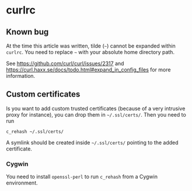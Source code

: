 curlrc
======

## Known bug

At the time this article was written, tilde (`~`) cannot be expanded within `curlrc`. You need to replace `~` with your absolute home directory path.

See https://github.com/curl/curl/issues/2317 and https://curl.haxx.se/docs/todo.html#expand_in_config_files for more information.


## Custom certificates

Is you want to add custom trusted certificates (because of a very intrusive proxy for instance), you can drop them in `~/.ssl/certs/`. Then you need to run

```shell
c_rehash ~/.ssl/certs/
```

A symlink should be created inside `~/.ssl/certs/` pointing to the added certificate.

### Cygwin

You need to install `openssl-perl` to run `c_rehash` from a Cygwin environment.
